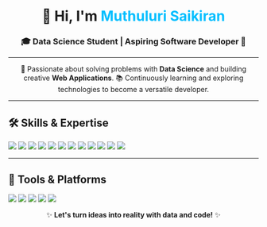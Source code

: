 <!-- Header Section -->
<h1 align="center">👋 Hi, I'm <span style="color: #00BFFF;">Muthuluri Saikiran</span></h1>
<h3 align="center">🎓 Data Science Student | Aspiring Software Developer 🚀</h3>

---

<!-- About Me -->
<p align="center">
🌟 Passionate about solving problems with <strong>Data Science</strong> and building creative <strong>Web Applications</strong>.  
📚 Continuously learning and exploring technologies to become a versatile developer.  
</p>

---

<!-- Skills Section -->
<h2>🛠️ Skills & Expertise</h2>
<p>
<img src="https://img.shields.io/badge/Python-3776AB?style=for-the-badge&logo=python&logoColor=white" />
<img src="https://img.shields.io/badge/SQL-CC2927?style=for-the-badge&logo=sql&logoColor=white" />
<img src="https://img.shields.io/badge/PowerBI-F2C811?style=for-the-badge&logo=powerbi&logoColor=black" />
<img src="https://img.shields.io/badge/Tableau-E97627?style=for-the-badge&logo=tableau&logoColor=white" />
<img src="https://img.shields.io/badge/Excel-217346?style=for-the-badge&logo=microsoft-excel&logoColor=white" />
<img src="https://img.shields.io/badge/HTML5-E34F26?style=for-the-badge&logo=html5&logoColor=white" />
<img src="https://img.shields.io/badge/CSS3-1572B6?style=for-the-badge&logo=css3&logoColor=white" />
<img src="https://img.shields.io/badge/JavaScript-323330?style=for-the-badge&logo=javascript&logoColor=F7DF1E" />
<img src="https://img.shields.io/badge/Data%20Science-%2300BFFF.svg?style=for-the-badge&logo=python&logoColor=white" />
<img src="https://img.shields.io/badge/NLP-FF9800?style=for-the-badge&logo=ai&logoColor=white" />
<img src="https://img.shields.io/badge/Machine%20Learning-0A66C2?style=for-the-badge&logo=ml&logoColor=white" />
<img src="https://img.shields.io/badge/Deep%20Learning-563D7C?style=for-the-badge&logo=dl&logoColor=white" />
</p>

---

<!-- Tools Section -->
<h2>🔧 Tools & Platforms</h2>
<p>
  <img src="https://img.shields.io/badge/Jupyter-F37626?style=for-the-badge&logo=jupyter&logoColor=white" />
  <img src="https://img.shields.io/badge/Kaggle-20BEFF?style=for-the-badge&logo=kaggle&logoColor=white" />
  <img src="https://img.shields.io/badge/VS%20Code-007ACC?style=for-the-badge&logo=visual-studio-code&logoColor=white" />
  <img src="https://img.shields.io/badge/Google%20Colab-F9AB00?style=for-the-badge&logo=googlecolab&logoColor=black" />
  <img src="https://img.shields.io/badge/GitHub-181717?style=for-the-badge&logo=github&logoColor=white" />
</p>



<p align="center">✨ <strong>Let's turn ideas into reality with data and code!</strong> ✨</p>
